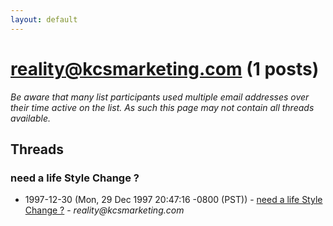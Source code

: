 ```yaml
---
layout: default
---
```


# reality@kcsmarketing.com (1 posts)

_Be aware that many list participants used multiple email addresses over their time active on the list. As such this page may not contain all threads available._

## Threads

### need a life Style Change ?
+ 1997-12-30 (Mon, 29 Dec 1997 20:47:16 -0800 (PST)) - [need a life Style Change ?](/archive/1997/12/f0b87e57f7601e4a4102bc2934f6941c7630de84c699ccb8105da5d0ca3dfe66) - _reality@kcsmarketing.com_

